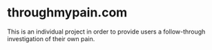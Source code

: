 # throughmypain.com
This is an individual project in order to provide users a follow-through investigation of their own pain. 
